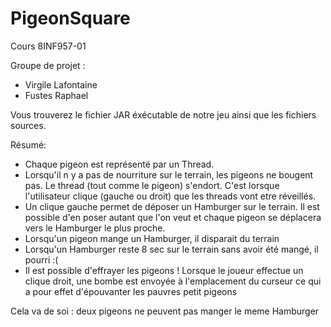 # PigeonSquare

Cours 8INF957-01

Groupe de projet : 

- Virgile Lafontaine
- Fustes Raphael

Vous trouverez le fichier JAR éxécutable de notre jeu ainsi que les fichiers sources.

Résumé:

- Chaque pigeon est représenté par un Thread.
- Lorsqu'il n y a pas de nourriture sur le terrain, les pigeons ne bougent pas. Le thread (tout comme le pigeon) s'endort. C'est lorsque l'utilisateur clique (gauche ou droit) que les threads vont etre réveillés.
- Un clique gauche permet de déposer un Hamburger sur le terrain. Il est possible d'en poser autant que l'on veut et chaque pigeon se déplacera vers le Hamburger le plus proche.
- Lorsqu'un pigeon mange un Hamburger, il disparait du terrain
- Lorsqu'un Hamburger reste 8 sec sur le terrain sans avoir été mangé, il pourri :(
- Il est possible d'effrayer les pigeons ! Lorsque le joueur effectue un clique droit, une bombe est envoyée à l'emplacement du curseur ce qui a pour effet d'épouvanter les pauvres petit pigeons


Cela va de soi : deux pigeons ne peuvent pas manger le meme Hamburger

